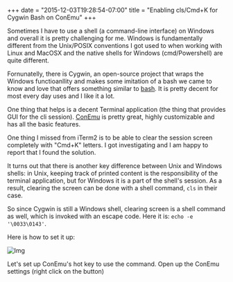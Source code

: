 +++
date = "2015-12-03T19:28:54-07:00"
title = "Enabling cls/Cmd+K for Cygwin Bash on ConEmu"
+++

Sometimes I have to use a shell (a command-line interface) on Windows and overall it is pretty challenging for me.
Windows is fundamentally different from the Unix/POSIX conventions I got used to when working with Linux and MacOSX and the native shells  for Windows (cmd/Powershell) are quite different.  

Fornunatelly, there is Cygwin, an open-source project that wraps the Windows functioanllity and makes some imitation of a bash we came to know and love that offers something similar to [bash](en.wikipedia.org/wiki/Cygwin). It is pretty decent for most every day uses and I like it a lot.

One thing that helps is a decent Terminal application (the thing that provides GUI for the cli session). [ConEmu](https://github.com/Maximus5/ConEmu) is pretty great, highly customizable and has all the basic features.

One thing I missed from iTerm2 is to be able to clear the session screen completely with "Cmd+K" letters. I got investigating and I am happy to report that I found the solution.  

It turns out that there is another key difference between Unix and Windows shells: in Unix, keeping track of printed content is the responsibility of the terminal application, but for Windows it is a part of the shell's session. As a result, clearing the screen can be done with a shell command, `cls` in their case.


So since Cygwin is still a Windows shell, clearing screen is a shell command as well, which is invoked with an escape code. Here it is: `echo -e '\0033\0143'`.

Here is how to set it up:

![Img](/conemu.png)

Let's set up ConEmu's hot key to use the command. Open up the ConEmu settings (right click on the button)
